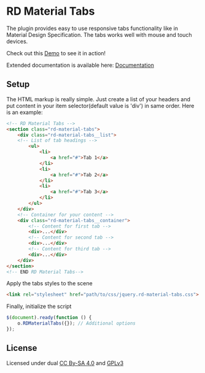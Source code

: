 # RD Material Tabs

The plugin provides easy to use responsive tabs functionality like in Material Design Specification. The tabs works well with mouse and touch devices.

Check out this [Demo](http://cms.devoffice.com/coding-dev/rd-material-tabs/demo/) to see it in action!

Extended documentation is available here: [Documentation](http://cms.devoffice.com/coding-dev/rd-material-tabs/documentation/)

## Setup
The HTML markup is really simple. Just create a list of your headers and put content in your item selector(default value is 'div') in same order. Here is an example:

```html
<!-- RD Material Tabs -->
<section class="rd-material-tabs">
    <div class="rd-material-tabs__list">
    <!-- List of tab headings -->
	    <ul>
            <li>
    	        <a href="#">Tab 1</a>
            </li>
            <li>
    	        <a href="#">Tab 2</a>
            </li>
            <li>
    	        <a href="#">Tab 3</a>
            </li>
        </ul> 
    </div>
    <!-- Container for your content -->
	<div class="rd-material-tabs__container">
		<!-- Content for first tab -->
        <div>...</div>
        <!-- Content for second tab -->
        <div>...</div>
        <!-- Content for third tab -->
        <div>...</div>
    </div>
</section>
<!-- END RD Material Tabs-->
```

Apply the tabs styles to the scene

```html
<link rel="stylesheet" href="path/to/css/jquery.rd-material-tabs.css">
```

Finally, initialize the script

```js
$(document).ready(function () {
    o.RDMaterialTabs({}); // Additional options
});
```

## License
Licensed under dual [CC By-SA 4.0](http://creativecommons.org/licenses/by-sa/4.0/)
and [GPLv3](http://www.gnu.org/licenses/gpl-3.0.ru.html)

